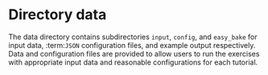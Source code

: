 # Directory data

The data directory contains subdirectories `input`, `config`, and `easy_bake` for input 
data, :term:`JSON` configuration files, and example output respectively.  Data and
configuration files are provided to allow users to run the exercises with appropriate
input data and reasonable configurations for each tutorial.
